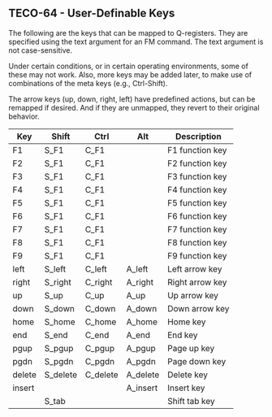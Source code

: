 ## TECO-64 - User-Definable Keys

The following are the keys that can be mapped to Q-registers.
They are specified using the text argument for an FM command. The text
argument is not case-sensitive.

Under certain conditions, or in certain operating environments, some
of these may not work. Also, more keys may be added later, to make use
of combinations of the meta keys (e.g., Ctrl-Shift).

The arrow keys (up, down, right, left) have predefined actions, but
can be remapped if desired. And if they are unmapped, they revert to
their original behavior.

| Key | Shift | Ctrl | Alt | Description |
| --- | ----- | ---- | --- | ----------- |
| F1  | S_F1  | C_F1 |     | F1 function key |
| F2  | S_F1  | C_F1 |     | F2 function key |
| F3  | S_F1  | C_F1 |     | F3 function key |
| F4  | S_F1  | C_F1 |     | F4 function key |
| F5  | S_F1  | C_F1 |     | F5 function key |
| F6  | S_F1  | C_F1 |     | F6 function key |
| F7  | S_F1  | C_F1 |     | F7 function key |
| F8  | S_F1  | C_F1 |     | F8 function key |
| F9  | S_F1  | C_F1 |     | F9 function key |
| left | S_left | C_left | A_left | Left arrow key |
| right | S_right | C_right | A_right | Right arrow key |
| up | S_up | C_up | A_up | Up arrow key |
| down | S_down | C_down | A_down | Down arrow key |
| home | S_home | C_home | A_home | Home key |
| end | S_end | C_end | A_end | End key |
| pgup | S_pgup | C_pgup | A_pgup | Page up key |
| pgdn | S_pgdn | C_pgdn | A_pgdn | Page down key |
| delete | S_delete | C_delete | A_delete | Delete key |
| insert | | | A_insert | Insert key |
| | S_tab | | | Shift tab key |
